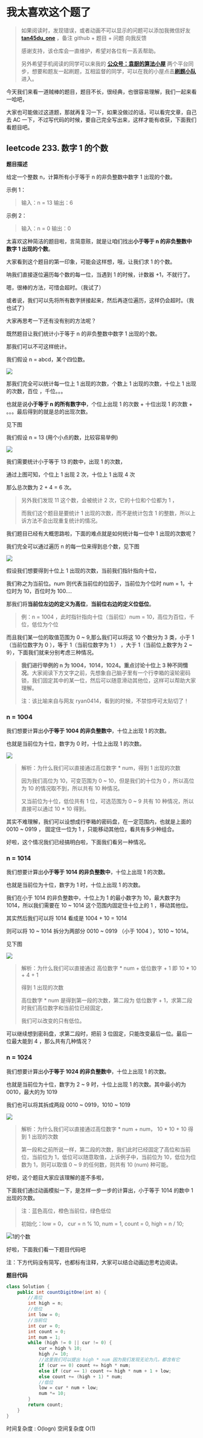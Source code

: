 # 我太喜欢这个题了

> 如果阅读时，发现错误，或者动画不可以显示的问题可以添加我微信好友  **[tan45du_one](https://raw.githubusercontent.com/tan45du/tan45du.github.io/master/个人微信.15egrcgqd94w.jpg)** ，备注  github  + 题目 + 问题  向我反馈
>
> 感谢支持，该仓库会一直维护，希望对各位有一丢丢帮助。
>
> 另外希望手机阅读的同学可以来我的 <u>[**公众号：袁厨的算法小屋**](https://raw.githubusercontent.com/tan45du/test/master/微信图片_20210320152235.2pthdebvh1c0.png)</u> 两个平台同步，想要和题友一起刷题，互相监督的同学，可以在我的小屋点击<u>[**刷题小队**](https://raw.githubusercontent.com/tan45du/test/master/微信图片_20210320152235.2pthdebvh1c0.png)</u>进入。 

今天我们来看一道贼棒的题目，题目不长，很经典，也很容易理解，我们一起来看一哈吧，

大家也可能做过这道题，那就再复习一下，如果没做过的话，可以看完文章，自己去 AC 一下，不过写代码的时候，要自己完全写出来，这样才能有收获，下面我们看题目吧。

## leetcode 233. 数字 1 的个数

**题目描述**

给定一个整数 n，计算所有小于等于 n 的非负整数中数字 1 出现的个数。

示例 1：

> 输入：n = 13
> 输出：6

示例 2：

> 输入：n = 0
> 输出：0

太喜欢这种简洁的题目啦，言简意赅，就是让咱们找出**小于等于 n 的非负整数中数字 1 出现的个数**。

大家看到这个题目的第一印象，可能会这样想，哦，让我们求 1 的个数。

呐我们直接逐位遍历每个数的每一位，当遇到 1 的时候，计数器 +1，不就行了。

嗯，很棒的方法，可惜会超时。（我试了）

或者说，我们可以先将所有数字拼接起来，然后再逐位遍历，这样仍会超时。（我也试了）

大家再思考一下还有没有别的方法呢？

既然题目让我们统计小于等于 n 的非负整数中数字 1 出现的个数。

那我们可以不可这样统计。

我们假设 n = abcd，某个四位数。



![](https://cdn.jsdelivr.net/gh/tan45du/photobed@master/1的次数1.1s5l5k3qy3y8.png)



那我们完全可以统计每一位上 1 出现的次数，个数上 1 出现的次数，十位上 1 出现的次数，百位 ，千位。。。

也就是说**小于等于 n 的所有数字中**，个位上出现 1 的次数 + 十位出现 1 的次数 + 。。。最后得到的就是总的出现次数。

见下图

我们假设 n =  13 (用个小点的数，比较容易举例)

![](https://cdn.jsdelivr.net/gh/tan45du/photobed@master/1的次数2.1horkktykr7k.png)

我们需要统计小于等于 13 的数中，出现 1 的次数，

通过上图可知，个位上 1 出现 2 次，十位上 1 出现 4 次

那么总次数为 2 + 4 = 6 次。

> 另外我们发现 11 这个数，会被统计 2 次，它的十位和个位都为 1 ，
>
> 而我们这个题目是要统计 1 出现的次数，而不是统计包含 1 的整数，所以上诉方法不会出现重复统计的情况。
>

我们题目已经有大概思路啦，下面的难点就是如何统计每一位中 1 出现的次数呢？

我们完全可以通过遍历 n 的每一位来得到总个数，见下图



![](https://cdn.jsdelivr.net/gh/tan45du/photobed@master/1的次数3.21nr01qnlz40.png)



假设我们想要得到十位上 1 出现的次数，当前我们指针指向十位，

我们称之为当前位。num 则代表当前位的位因子，当前位为个位时 num = 1，十位时为 10，百位时为 100....

那我们将**当前位左边的定义为高位**，**当前位右边的定义位低位**。

> 例：n = 1004 ，此时指针指向十位（当前位）num = 10，高位为百位，千位，低位为个位 

而且我们某一位的取值范围为 0 ~ 9,那么我们可以将这 10 个数分为 3 类，小于 1 （当前位数字为 0 ），等于 1（当前位数字为 1 ） ，大于 1（当前位上数字为 2 ~ 9），下面我们就来分别考虑三种情况。

> **我们进行举例的 n 为 1004，1014，1024。重点讨论十位上 3 种不同情况**。大家阅读下方文字之前，先想象自己脑子里有一个行李箱的滚轮密码锁，我们固定其中的某一位，然后可以随意滑动其他位，这样可以帮助大家理解。
>
> 注：该比喻来自与网友 ryan0414，看到的时候，不禁惊呼可太贴切了！

###   **n = 1004**

我们想要计算出**小于等于 1004 的非负整数中**，十位上出现 1 的次数。

也就是当前位为十位，数字为 0 时，十位上出现 1 的次数。

![](https://cdn.jsdelivr.net/gh/tan45du/photobed@master/位数1.2x7xcbxtkjo0.png)

> 解析：为什么我们可以直接通过高位数字 * num，得到 1 出现的次数
>
> 因为我们高位为 10，可变范围为 0 ~ 10，但是我们的十位为 0 ，所以高位为 10 的情况取不到，所以共有 10 种情况。
>
> 又当前位为十位，低位共有 1 位，可选范围为 0 ~ 9 共有 10 种情况，所以直接可以通过 10 * 10 得到。

其实不难理解，我们可以设想成行李箱的密码盘，在一定范围内，也就是上面的 0010 ~ 0919  ， 固定住一位为 1 ，只能移动其他位，看共有多少种组合。

好啦，这个情况我们已经搞明白啦，下面我们看另一种情况。

### n = 1014

我们想要计算出**小于等于 1014 的非负整数中**，十位上出现 1 的次数。

也就是当前位为十位，数字为 1 时，十位上出现 1 的次数。

我们在小于 1014 的非负整数中，十位上为 1 的最小数字为 10，最大数字为 1014，所以我们需要在  10 ~ 1014 这个范围内固定住十位上的 1 ，移动其他位。

其实然后我们可以将 1014 看成是 1004 + 10 = 1014

 则可以将 10 ~ 1014  拆分为两部分 0010 ~ 0919 （小于 1004 ），1010 ~ 1014。

见下图

![](https://cdn.jsdelivr.net/gh/tan45du/photobed@master/次数为1十位.4e6s2zqwtsw0.png)

> 解析：为什么我们可以直接通过 高位数字 * num + 低位数字 + 1  即 10 * 10 + 4 + 1
>
> 得到 1 出现的次数
>
> 高位数字 * num 是得到第一段的次数，第二段为 低位数字 + 1，求第二段时我们高位数字和当前位已经固定，
>
> 我们可以改变的只有低位。

可以继续想到密码盘，求第二段时，把前 3 位固定，只能改变最后一位。最后一位最大能到 4 ，那么共有几种情况？

### n = 1024 

我们想要计算出**小于等于 1024 的非负整数中**，十位上出现 1 的次数。

也就是当前位为十位，数字为 2 ~ 9 时，十位上出现 1 的次数。其中最小的为 0010，最大的为 1019

我们也可以将其拆成两段 0010 ~ 0919，1010 ~ 1019



![](https://cdn.jsdelivr.net/gh/tan45du/photobed@master/高位.1wn8di6g1t6.png)

> 解析：为什么我们可以直接通过高位数字 * num + num， 10 * 10 + 10 得到 1 出现的次数
>
> 第一段和之前所说一样，第二段的次数，我们此时已经固定了高位和当前位，当前位为 1，低位可以随意取值，上诉例子中，当前位为 10，低位为位数为 1，则可以取值 0 ~ 9 的任何数，则共有 10 (num) 种可能。

好啦，这个题目大家应该理解的差不多啦，

下面我们通过动画模拟一下，是怎样一步一步的计算出，小于等于 1014 的数中 1 出现的次数。

> 注：蓝色高位，橙色当前位，绿色低位
>
> 初始化：low = 0， cur = n % 10,  num = 1,  count = 0,   high = n / 10;

![1的个数](https://cdn.jsdelivr.net/gh/tan45du/photobed@master/1的个数.5yccejufzc80.gif)



好啦，下面我们看一下题目代码吧

注：下方代码没有简写，也都标有注释，大家可以结合动画边思考边阅读。

**题目代码**

```java
class Solution {
    public int countDigitOne(int n) {
        //高位
        int high = n;
        //低位
        int low = 0;
        //当前位
        int cur = 0;
        int count = 0;
        int num = 1;
        while (high != 0 || cur != 0) {
            cur = high % 10;
            high /= 10;
            //这里我们可以提出 high * num 因为我们发现无论为几，都含有它 
            if (cur == 0) count += high * num;
            else if (cur == 1) count += high * num + 1 + low; 
            else count += (high + 1) * num;
            //低位
            low = cur * num + low;                  
            num *= 10;
        }
        return count;
    }
}
```

时间复杂度 : O(logn)  空间复杂度 O(1)



